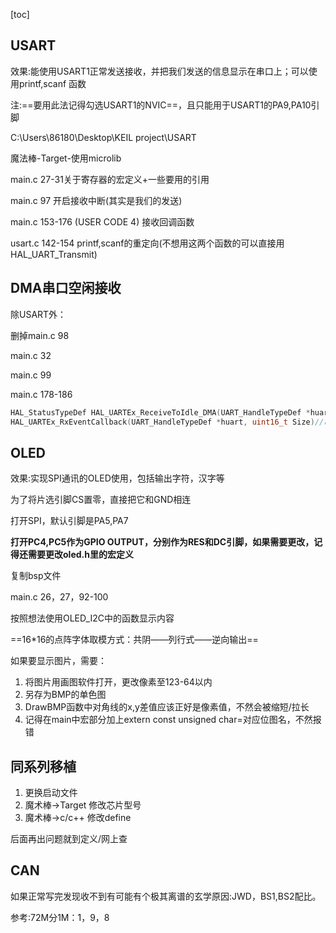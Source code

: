 [toc]

## USART

效果:能使用USART1正常发送接收，并把我们发送的信息显示在串口上；可以使用printf,scanf	函数

注:==要用此法记得勾选USART1的NVIC==，且只能用于USART1的PA9,PA10引脚

C:\Users\86180\Desktop\KEIL project\USART

魔法棒-Target-使用microlib

main.c 27-31关于寄存器的宏定义+一些要用的引用

main.c 97 开启接收中断(其实是我们的发送)

main.c 153-176 (USER CODE 4) 接收回调函数

usart.c  142-154 printf,scanf的重定向(不想用这两个函数的可以直接用HAL_UART_Transmit)



## DMA串口空闲接收

除USART外：

删掉main.c 98

main.c 32

main.c 99

main.c 178-186

```c
HAL_StatusTypeDef HAL_UARTEx_ReceiveToIdle_DMA(UART_HandleTypeDef *huart, uint8_t *pData, uint16_t Size)//在DMA模式下接收一定数量的数据，直到接收到预期数量的数据或发生空闲事件
HAL_UARTEx_RxEventCallback(UART_HandleTypeDef *huart, uint16_t Size)//串口空闲中断处理函数
```

## OLED

效果:实现SPI通讯的OLED使用，包括输出字符，汉字等

为了将片选引脚CS置零，直接把它和GND相连

打开SPI，默认引脚是PA5,PA7

**打开PC4,PC5作为GPIO OUTPUT，分别作为RES和DC引脚，如果需要更改，记得还需要更改oled.h里的宏定义**

复制bsp文件

main.c   26，27，92-100

按照想法使用OLED_I2C中的函数显示内容

==16*16的点阵字体取模方式：共阴——列行式——逆向输出==

如果要显示图片，需要：

1. 将图片用画图软件打开，更改像素至123-64以内
2. 另存为BMP的单色图
3. DrawBMP函数中对角线的x,y差值应该正好是像素值，不然会被缩短/拉长
4. 记得在main中宏部分加上extern const unsigned char=对应位图名，不然报错



## 同系列移植

1. 更换启动文件
2. 魔术棒->Target 修改芯片型号
3. 魔术棒->c/c++ 修改define



后面再出问题就到定义/网上查





## CAN

如果正常写完发现收不到有可能有个极其离谱的玄学原因:JWD，BS1,BS2配比。

参考:72M分1M：1，9，8